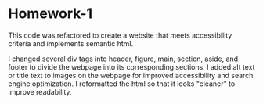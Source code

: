 # Homework-1

This code was refactored to create a website that meets accessibility criteria and implements semantic html.

I changed several div tags into header, figure, main, section, aside, and footer to divide the webpage into its corresponding sections.
I added alt text or title text to images on the webpage for improved accessibility and search engine optimization.
I reformatted the html so that it looks "cleaner" to improve readability. 
